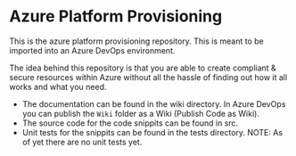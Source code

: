 # Azure Platform Provisioning

This is the azure platform provisioning repository. This is meant to be imported into an Azure DevOps environment.

The idea behind this repository is that you are able to create compliant & secure resources within Azure without all the hassle of finding out how it all works and what you need.

- The documentation can be found in the wiki directory. In Azure DevOps you can publish the `Wiki` folder as a Wiki (Publish Code as Wiki).
- The source code for the code snippits can be found in src.
- Unit tests for the snippits can be found in the tests directory. NOTE: As of yet there are no unit tests yet.
